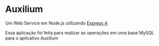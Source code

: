 # Auxilium

Um Web Service em Node.js utilizando [Express 4](http://expressjs.com/).

Essa aplicação foi feita para realizar as operações em uma base MySQL para o aplicativo Auxilium
